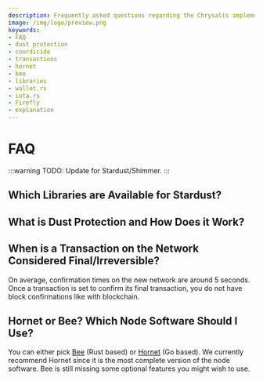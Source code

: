 ```yaml
---
description: Frequently asked questions regarding the Chrysalis implementation. 
image: /img/logo/preview.png
keywords:
- FAQ
- dust protection
- coordicide
- transactions
- hornet
- bee
- libraries
- wallet.rs
- iota.rs
- Firefly
- explanation
---
```

# FAQ

:::warning
TODO: Update for Stardust/Shimmer.
:::

## Which Libraries are Available for Stardust?

## What is Dust Protection and How Does it Work?

## When is a Transaction on the Network Considered Final/Irreversible?

On average, confirmation times on the new network are around 5 seconds. Once a transaction is set to confirm its final transaction, you do not have block confirmations like with blockchain.

## Hornet or Bee? Which Node Software Should I Use?

You can either pick [Bee](https://wiki.iota.org/bee/develop/getting_started/getting_started) (Rust based) or [Hornet](https://wiki.iota.org/hornet/develop/welcome) (Go based). We currently recommend Hornet since it is the most complete version of the node software. Bee is still missing some optional features you might wish to use.

